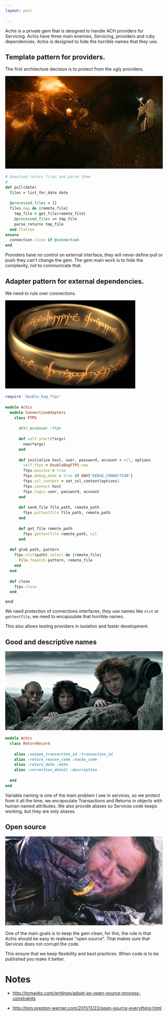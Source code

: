 ```yaml
---
layout: post

---
```


Achis is a private gem that is designed to handle ACH providers for
Servicing. Achis have three main enemies, Servicing, providers and ruby
dependencies. Achis is designed to hide the horrible names that they use.

## Template pattern for providers.

The first architecture decision is to protect from the ugly providers.

![> You shall not pass](/images/you-shall-not-pass.jpg)

~~~ ruby
# Download return files and parse them
#
def pull(date)
  files = list_for_date date

  @processed_files = []
  files.map do |remote_file|
    tmp_file = get_file(remote_file)
    @processed_files << tmp_file
    parse_returns tmp_file
  end.flatten
ensure
  connection.close if @connection
end
~~~

Providers have no control on external interface, they will never
define pull or push they can't change the gem. The gem main work is to
hide the complexity, not to communicate that.

## Adapter pattern for external dependencies.

We need to rule over connections.

![> One ring to rule them all](/images/one-ring-to-rule-them-all.jpg)

~~~ ruby
require 'double_bag_ftps'

module Achis
  module ConnectionAdapters
    class FTPS

      attr_accessor :ftps

      def self.start(*args)
        new(*args)
      end

      def initialize host, user, password, account = nil, options
        self.ftps = DoubleBagFTPS.new
        ftps.passive = true
        ftps.debug_mode = true if ENV['DEBUG_CONNECTION']
        ftps.ssl_context = set_ssl_context(options)
        ftps.connect host
        ftps.login user, password, account
      end

      def send_file file_path, remote_path
        ftps.puttextfile file_path, remote_path
      end

      def get_file remote_path
        ftps.gettextfile remote_path, nil
      end

  def glob path, pattern
    ftps.nlst(path).select do |remote_file|
      File.fnmatch pattern, remote_file
    end
  end

  def close
    ftps.close
  end
~~~

end

We need protection of connections interfaces, they use names like
`nlst` or `gettextfile`, we need to encapsulate that horrible names.

This also allows testing providers in isolation and faster development.

## Good and descriptive names

![> We need to work with gollum](/images/working-with-gollum.jpg)

~~~ ruby
module Achis
  class ReturnRecord

    alias :unique_transaction_id :transaction_id
    alias :return_reason_code :nacha_code
    alias :return_date :date
    alias :correction_detail :description

  end
end
~~~

Variable naming is one of the main problem I see in services, so we
protect from it all the time, we encapsulate Transactions and Returns in
objects with human named attributes. We also provide aliases so Services
code keeps working, but they are only aliases.

## Open source

![> Keep corruption away](/images/isildur.jpg)

One of the main goals is to keep the gem clean, for this, the rule is
that Achis should be easy to realease "open source". That makes sure
that Services does not corrupt the code.

This ensure that we keep flexibility and best practices. When code is to
be published you make it better.

# Notes

- http://tomayko.com/writings/adopt-an-open-source-process-constraints

- http://tom.preston-werner.com/2011/11/22/open-source-everything.html


